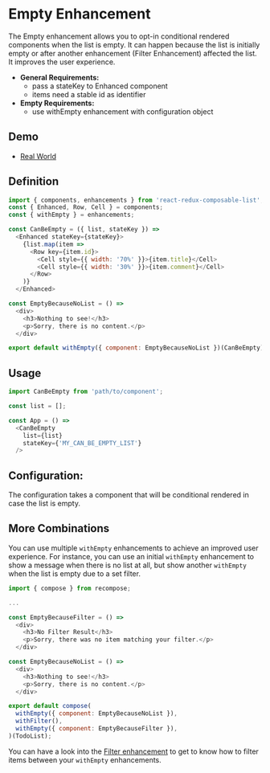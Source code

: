 # Empty Enhancement

The Empty enhancement allows you to opt-in conditional rendered components when the list is empty. It can happen because the list is initially empty or after another enhancement (Filter Enhancement) affected the list. It improves the user experience.

* **General Requirements:**
  * pass a stateKey to Enhanced component
  * items need a stable id as identifier
* **Empty Requirements:**
  * use withEmpty enhancement with configuration object

## Demo

* [Real World](https://react-redux-composable-list-realworld.wieruch.com/)

## Definition

```javascript
import { components, enhancements } from 'react-redux-composable-list';
const { Enhanced, Row, Cell } = components;
const { withEmpty } = enhancements;

const CanBeEmpty = ({ list, stateKey }) =>
  <Enhanced stateKey={stateKey}>
    {list.map(item =>
      <Row key={item.id}>
        <Cell style={{ width: '70%' }}>{item.title}</Cell>
        <Cell style={{ width: '30%' }}>{item.comment}</Cell>
      </Row>
    )}
  </Enhanced>

const EmptyBecauseNoList = () =>
  <div>
    <h3>Nothing to see!</h3>
    <p>Sorry, there is no content.</p>
  </div>

export default withEmpty({ component: EmptyBecauseNoList })(CanBeEmpty);
```

## Usage

```javascript
import CanBeEmpty from 'path/to/component';

const list = [];

const App = () =>
  <CanBeEmpty
    list={list}
    stateKey={'MY_CAN_BE_EMPTY_LIST'}
  />
```

## Configuration:

The configuration takes a component that will be conditional rendered in case the list is empty.

## More Combinations

You can use multiple `withEmpty` enhancements to achieve an improved user experience. For instance, you can use an initial `withEmpty` enhancement to show a message when there is no list at all, but show another `withEmpty` when the list is empty due to a set filter.


```javascript
import { compose } from recompose;

...

const EmptyBecauseFilter = () =>
  <div>
    <h3>No Filter Result</h3>
    <p>Sorry, there was no item matching your filter.</p>
  </div>

const EmptyBecauseNoList = () =>
  <div>
    <h3>Nothing to see!</h3>
    <p>Sorry, there is no content.</p>
  </div>

export default compose(
  withEmpty({ component: EmptyBecauseNoList }),
  withFilter(),
  withEmpty({ component: EmptyBecauseFilter }),
)(TodoList);
```

You can have a look into the [Filter enhancement](/docs/features/Filter.md) to get to know how to filter items between your `withEmpty` enhancements.
